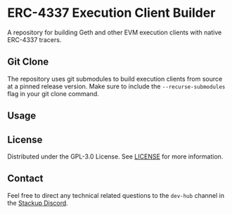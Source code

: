 # ERC-4337 Execution Client Builder

A repository for building Geth and other EVM execution clients with native ERC-4337 tracers.

## Git Clone

The repository uses git submodules to build execution clients from source at a pinned release version. Make sure to include the `--recurse-submodules` flag in your git clone command.

## Usage

## License

Distributed under the GPL-3.0 License. See [LICENSE](./LICENSE) for more information.

## Contact

Feel free to direct any technical related questions to the `dev-hub` channel in the [Stackup Discord](https://discord.gg/VTjJGvMNyW).
